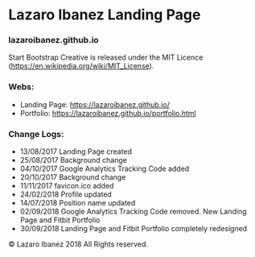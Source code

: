# Lazaro Ibanez Landing Page

### lazaroibanez.github.io

Start Bootstrap Creative is released under the MIT Licence (https://en.wikipedia.org/wiki/MIT_License).

### Webs:
* Landing Page: https://lazaroibanez.github.io/
* Portfolio: https://lazaroibanez.github.io/portfolio.html

### Change Logs:
* 13/08/2017 Landing Page created
* 25/08/2017 Background change
* 04/10/2017 Google Analytics Tracking Code added
* 20/10/2017 Background change
* 11/11/2017 favicon.ico added
* 24/02/2018 Profile updated
* 14/07/2018 Position name updated
* 02/09/2018 Google Analytics Tracking Code removed. New Landing Page and Fitbit Portfolio
* 30/09/2018 Landing Page and Fitbit Portfolio completely redesigned


© Lazaro Ibanez 2018 All Rights reserved.
